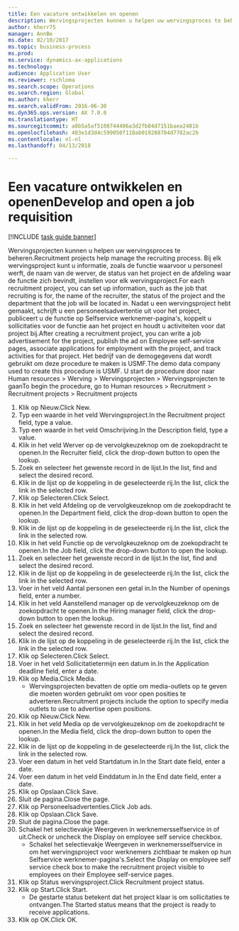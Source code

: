 ```yaml
--- 
title: Een vacature ontwikkelen en openen
description: Wervingsprojecten kunnen u helpen uw wervingsproces te beheren.
author: kherr75
manager: AnnBe
ms.date: 02/10/2017
ms.topic: business-process
ms.prod: 
ms.service: dynamics-ax-applications
ms.technology: 
audience: Application User
ms.reviewer: rschloma
ms.search.scope: Operations
ms.search.region: Global
ms.author: kherr
ms.search.validFrom: 2016-06-30
ms.dyn365.ops.version: AX 7.0.0
ms.translationtype: HT
ms.sourcegitcommit: a8b5a5af5108744406a3d2fb84d7151baea2481b
ms.openlocfilehash: 403e1d3d4c599050f118ab019288784d7782ac2b
ms.contentlocale: nl-nl
ms.lasthandoff: 04/13/2018

---
```

# <a name="develop-and-open-a-job-requisition"></a><span data-ttu-id="dc181-103">Een vacature ontwikkelen en openen</span><span class="sxs-lookup"><span data-stu-id="dc181-103">Develop and open a job requisition</span></span>

[!INCLUDE [task guide banner](../../includes/task-guide-banner.md)]

<span data-ttu-id="dc181-104">Wervingsprojecten kunnen u helpen uw wervingsproces te beheren.</span><span class="sxs-lookup"><span data-stu-id="dc181-104">Recruitment projects help manage the recruiting process.</span></span> <span data-ttu-id="dc181-105">Bij elk wervingsproject kunt u informatie, zoals de functie waarvoor u personeel werft, de naam van de werver, de status van het project en de afdeling waar de functie zich bevindt, instellen voor elk wervingsproject.</span><span class="sxs-lookup"><span data-stu-id="dc181-105">For each recruitment project, you can set up information, such as the job that recruiting is for, the name of the recruiter, the status of the project and the department that the job will be located in.</span></span> <span data-ttu-id="dc181-106">Nadat u een wervingsproject hebt gemaakt, schrijft u een personeelsadvertentie uit voor het project, publiceert u de functie op Selfservice werknemer-pagina's, koppelt u sollicitaties voor de functie aan het project en houdt u activiteiten voor dat project bij.</span><span class="sxs-lookup"><span data-stu-id="dc181-106">After creating a recruitment project, you can write a job advertisement for the project, publish the ad on Employee self-service pages, associate applications for employment with the project, and track activities for that project.</span></span> <span data-ttu-id="dc181-107">Het bedrijf van de demogegevens dat wordt gebruikt om deze procedure te maken is USMF.</span><span class="sxs-lookup"><span data-stu-id="dc181-107">The demo data company used to create this procedure is USMF.</span></span> <span data-ttu-id="dc181-108">U start de procedure door naar Human resources > Werving > Wervingsprojecten > Wervingsprojecten te gaan</span><span class="sxs-lookup"><span data-stu-id="dc181-108">To begin the procedure, go to Human resources > Recruitment > Recruitment projects > Recruitment projects</span></span>

1. <span data-ttu-id="dc181-109">Klik op Nieuw.</span><span class="sxs-lookup"><span data-stu-id="dc181-109">Click New.</span></span>
2. <span data-ttu-id="dc181-110">Typ een waarde in het veld Wervingsproject.</span><span class="sxs-lookup"><span data-stu-id="dc181-110">In the Recruitment project field, type a value.</span></span>
3. <span data-ttu-id="dc181-111">Typ een waarde in het veld Omschrijving.</span><span class="sxs-lookup"><span data-stu-id="dc181-111">In the Description field, type a value.</span></span>
4. <span data-ttu-id="dc181-112">Klik in het veld Werver op de vervolgkeuzeknop om de zoekopdracht te openen.</span><span class="sxs-lookup"><span data-stu-id="dc181-112">In the Recruiter field, click the drop-down button to open the lookup.</span></span>
5. <span data-ttu-id="dc181-113">Zoek en selecteer het gewenste record in de lijst.</span><span class="sxs-lookup"><span data-stu-id="dc181-113">In the list, find and select the desired record.</span></span>
6. <span data-ttu-id="dc181-114">Klik in de lijst op de koppeling in de geselecteerde rij.</span><span class="sxs-lookup"><span data-stu-id="dc181-114">In the list, click the link in the selected row.</span></span>
7. <span data-ttu-id="dc181-115">Klik op Selecteren.</span><span class="sxs-lookup"><span data-stu-id="dc181-115">Click Select.</span></span>
8. <span data-ttu-id="dc181-116">Klik in het veld Afdeling op de vervolgkeuzeknop om de zoekopdracht te openen.</span><span class="sxs-lookup"><span data-stu-id="dc181-116">In the Department field, click the drop-down button to open the lookup.</span></span>
9. <span data-ttu-id="dc181-117">Klik in de lijst op de koppeling in de geselecteerde rij.</span><span class="sxs-lookup"><span data-stu-id="dc181-117">In the list, click the link in the selected row.</span></span>
10. <span data-ttu-id="dc181-118">Klik in het veld Functie op de vervolgkeuzeknop om de zoekopdracht te openen.</span><span class="sxs-lookup"><span data-stu-id="dc181-118">In the Job field, click the drop-down button to open the lookup.</span></span>
11. <span data-ttu-id="dc181-119">Zoek en selecteer het gewenste record in de lijst.</span><span class="sxs-lookup"><span data-stu-id="dc181-119">In the list, find and select the desired record.</span></span>
12. <span data-ttu-id="dc181-120">Klik in de lijst op de koppeling in de geselecteerde rij.</span><span class="sxs-lookup"><span data-stu-id="dc181-120">In the list, click the link in the selected row.</span></span>
13. <span data-ttu-id="dc181-121">Voer in het veld Aantal personen een getal in.</span><span class="sxs-lookup"><span data-stu-id="dc181-121">In the Number of openings field, enter a number.</span></span>
14. <span data-ttu-id="dc181-122">Klik in het veld Aanstellend manager op de vervolgkeuzeknop om de zoekopdracht te openen.</span><span class="sxs-lookup"><span data-stu-id="dc181-122">In the Hiring manager field, click the drop-down button to open the lookup.</span></span>
15. <span data-ttu-id="dc181-123">Zoek en selecteer het gewenste record in de lijst.</span><span class="sxs-lookup"><span data-stu-id="dc181-123">In the list, find and select the desired record.</span></span>
16. <span data-ttu-id="dc181-124">Klik in de lijst op de koppeling in de geselecteerde rij.</span><span class="sxs-lookup"><span data-stu-id="dc181-124">In the list, click the link in the selected row.</span></span>
17. <span data-ttu-id="dc181-125">Klik op Selecteren.</span><span class="sxs-lookup"><span data-stu-id="dc181-125">Click Select.</span></span>
18. <span data-ttu-id="dc181-126">Voer in het veld Sollicitatietermijn een datum in.</span><span class="sxs-lookup"><span data-stu-id="dc181-126">In the Application deadline field, enter a date.</span></span>
19. <span data-ttu-id="dc181-127">Klik op Media.</span><span class="sxs-lookup"><span data-stu-id="dc181-127">Click Media.</span></span>
    * <span data-ttu-id="dc181-128">Wervingsprojecten bevatten de optie om media-outlets op te geven die moeten worden gebruikt om voor open posities te adverteren.</span><span class="sxs-lookup"><span data-stu-id="dc181-128">Recruitment projects include the option to specify media outlets to use to advertise open positions.</span></span>  
20. <span data-ttu-id="dc181-129">Klik op Nieuw.</span><span class="sxs-lookup"><span data-stu-id="dc181-129">Click New.</span></span>
21. <span data-ttu-id="dc181-130">Klik in het veld Media op de vervolgkeuzeknop om de zoekopdracht te openen.</span><span class="sxs-lookup"><span data-stu-id="dc181-130">In the Media field, click the drop-down button to open the lookup.</span></span>
22. <span data-ttu-id="dc181-131">Klik in de lijst op de koppeling in de geselecteerde rij.</span><span class="sxs-lookup"><span data-stu-id="dc181-131">In the list, click the link in the selected row.</span></span>
23. <span data-ttu-id="dc181-132">Voer een datum in het veld Startdatum in.</span><span class="sxs-lookup"><span data-stu-id="dc181-132">In the Start date field, enter a date.</span></span>
24. <span data-ttu-id="dc181-133">Voer een datum in het veld Einddatum in.</span><span class="sxs-lookup"><span data-stu-id="dc181-133">In the End date field, enter a date.</span></span>
25. <span data-ttu-id="dc181-134">Klik op Opslaan.</span><span class="sxs-lookup"><span data-stu-id="dc181-134">Click Save.</span></span>
26. <span data-ttu-id="dc181-135">Sluit de pagina.</span><span class="sxs-lookup"><span data-stu-id="dc181-135">Close the page.</span></span>
27. <span data-ttu-id="dc181-136">Klik op Personeelsadvertenties.</span><span class="sxs-lookup"><span data-stu-id="dc181-136">Click Job ads.</span></span>
28. <span data-ttu-id="dc181-137">Klik op Opslaan.</span><span class="sxs-lookup"><span data-stu-id="dc181-137">Click Save.</span></span>
29. <span data-ttu-id="dc181-138">Sluit de pagina.</span><span class="sxs-lookup"><span data-stu-id="dc181-138">Close the page.</span></span>
30. <span data-ttu-id="dc181-139">Schakel het selectievakje Weergeven in werknemersselfservice in of uit.</span><span class="sxs-lookup"><span data-stu-id="dc181-139">Check or uncheck the Display on employee self service checkbox.</span></span>
    * <span data-ttu-id="dc181-140">Schakel het selectievakje Weergeven in werknemersselfservice in om het wervingsproject voor werknemers zichtbaar te maken op hun Selfservice werknemer-pagina's.</span><span class="sxs-lookup"><span data-stu-id="dc181-140">Select the Display on employee self service check box to make the recruitment project visible to employees on their Employee self-service pages.</span></span>  
31. <span data-ttu-id="dc181-141">Klik op Status wervingsproject.</span><span class="sxs-lookup"><span data-stu-id="dc181-141">Click Recruitment project status.</span></span>
32. <span data-ttu-id="dc181-142">Klik op Start.</span><span class="sxs-lookup"><span data-stu-id="dc181-142">Click Start.</span></span>
    * <span data-ttu-id="dc181-143">De gestarte status betekent dat het project klaar is om sollicitaties te ontvangen.</span><span class="sxs-lookup"><span data-stu-id="dc181-143">The Started status means that the project is ready to receive applications.</span></span>  
33. <span data-ttu-id="dc181-144">Klik op OK.</span><span class="sxs-lookup"><span data-stu-id="dc181-144">Click OK.</span></span>


